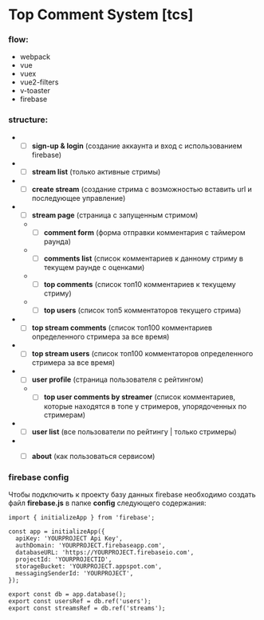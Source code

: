# Top Comment System [tcs]

### flow:
- webpack
- vue
- vuex
- vue2-filters
- v-toaster
- firebase

### structure:
- - [ ] **sign-up & login** (создание аккаунта и вход с использованием firebase)
- - [ ] **stream list** (только активные стримы)
- - [ ] **create stream** (создание стрима с возможностью вставить url и последующее управление)
- - [ ] **stream page** (страница с запущенным стримом)
  - - [ ] **comment form** (форма отправки комментария с таймером раунда)
  - - [ ] **comments list** (список комментариев к данному стриму в текущем раунде с оценками)
  - - [ ] **top comments** (список топ10 комментариев к текущему стриму)
  - - [ ] **top users** (список топ5 комментаторов текущего стрима)
- - [ ] **top stream comments** (список топ100 комментариев определенного стримера за все время)
- - [ ] **top stream users** (список топ100 комментаторов определенного стримера за все время)
- - [ ] **user profile** (страница пользователя с рейтингом)
  - - [ ] **top user comments by streamer** (список комментариев, которые находятся в топе у стримеров, упорядоченных по стримерам)
- - [ ] **user list** (все пользователи по рейтингу | только стримеры)
- - [ ] **about** (как пользоваться сервисом)


### firebase config

Чтобы подключить к проекту базу данных firebase необходимо создать файл **firebase.js** в папке **config** следующего содержания:

```
import { initializeApp } from 'firebase';

const app = initializeApp({
  apiKey: 'YOURPROJECT Api Key',
  authDomain: 'YOURPROJECT.firebaseapp.com',
  databaseURL: 'https://YOURPROJECT.firebaseio.com',
  projectId: 'YOURPROJECTID',
  storageBucket: 'YOURPROJECT.appspot.com',
  messagingSenderId: 'YOURPROJECT',
});

export const db = app.database();
export const usersRef = db.ref('users');
export const streamsRef = db.ref('streams');
```